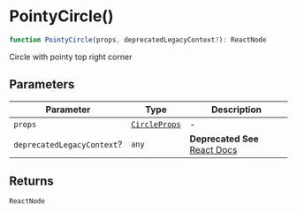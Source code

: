 # PointyCircle()

```ts
function PointyCircle(props, deprecatedLegacyContext?): ReactNode
```

Circle with pointy top right corner

## Parameters

| Parameter | Type | Description |
| ------ | ------ | ------ |
| `props` | [`CircleProps`](../interfaces/CircleProps.md) | - |
| `deprecatedLegacyContext`? | `any` | **Deprecated** **See** [React Docs](https://legacy.reactjs.org/docs/legacy-context.html#referencing-context-in-lifecycle-methods) |

## Returns

`ReactNode`

